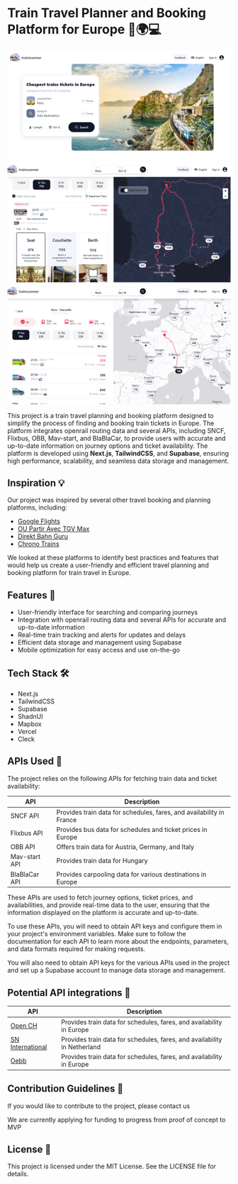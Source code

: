 <head>
  <link rel="stylesheet" type="text/css" href="./styles.css">
</head>

<body>


# Train Travel Planner and Booking Platform for Europe 🚂🌍💻
<div class="screenshots">
  <img src="./lobby.jpg" alt="Screenshot 1" class="screenshot">
  <img src="./nighttrains.jpg" alt="Screenshot 2" class="screenshot">
  <img src="./groundtravel_comparative.jpg" alt="Screenshot 2" class="screenshot">
</div>

This project is a train travel planning and booking platform designed to simplify the process of finding and booking train tickets in Europe. The platform integrates openrail routing data and several APIs, including SNCF, Flixbus, OBB, Mav-start, and BlaBlaCar, to provide users with accurate and up-to-date information on journey options and ticket availability. The platform is developed using **Next.js**, **TailwindCSS**, and **Supabase**, ensuring high performance, scalability, and seamless data storage and management.

## Inspiration 💡

Our project was inspired by several other travel booking and planning platforms, including:

- [Google Flights](https://www.google.com/travel/flights)
- [OU Partir Avec TGV Max](https://oupartiravectgvmax.fr/)
- [Direkt Bahn Guru](https://direkt.bahn.guru/)
- [Chrono Trains](https://www.chronotrains.com/)

We looked at these platforms to identify best practices and features that would help us create a user-friendly and efficient travel planning and booking platform for train travel in Europe.

## Features 🚀

- User-friendly interface for searching and comparing journeys
- Integration with openrail routing data and several APIs for accurate and up-to-date information
- Real-time train tracking and alerts for updates and delays
- Efficient data storage and management using Supabase
- Mobile optimization for easy access and use on-the-go

## Tech Stack 🛠️

- Next.js
- TailwindCSS
- Supabase
- ShadnUI
- Mapbox
- Vercel
- Cleck

## APIs Used 🚀
The project relies on the following APIs for fetching train data and ticket availability:

| API           | Description                                                    |
|---------------|----------------------------------------------------------------|
| SNCF API      | Provides train data for schedules, fares, and availability in France |
| Flixbus API   | Provides bus data for schedules and ticket prices in Europe         |
| OBB API       | Offers train data for Austria, Germany, and Italy                 |
| Mav-start API | Provides train data for Hungary                                   |
| BlaBlaCar API | Provides carpooling data for various destinations in Europe        |

These APIs are used to fetch journey options, ticket prices, and availabilities, and provide real-time data to the user, ensuring that the information displayed on the platform is accurate and up-to-date.

To use these APIs, you will need to obtain API keys and configure them in your project's environment variables. Make sure to follow the documentation for each API to learn more about the endpoints, parameters, and data formats required for making requests.

You will also need to obtain API keys for the various APIs used in the project and set up a Supabase account to manage data storage and management.

</body>

## Potential API integrations 🚀
| API           | Description                                                                    |
|---------------|------------------------------------------------------------------------------------------|
| [Open CH](https://transport.opendata.ch/) | Provides train data for schedules, fares, and availability in Europe |
| [SN International](https://www.nsinternational.com/en) | Provides train data for schedules, fares, and availability in Netherland |
| [Oebb](https://data.oebb.at/#default/datasets) | Provides train data for schedules, fares, and availability in Europe |

## Contribution Guidelines 🤝
If you would like to contribute to the project, please contact us

We are currently applying for funding to progress from proof of concept to MVP

## License 📜
This project is licensed under the MIT License. See the LICENSE file for details.

